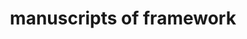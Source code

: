 ---
layout: feature
title: manuscripts of framework 
url_beast2_imp: http://www.ploscompbiol.org/article/info%3Adoi%2F10.1371%2Fjournal.pcbi.1003537
label_beast2_imp: "beast2"
url_beast1_imp: http://www.biomedcentral.com/1471-2148/7/214, http://mbe.oxfordjournals.org/content/29/8/1969.long
label_beast1_imp: "beast14, beast17"
category: Framework
---